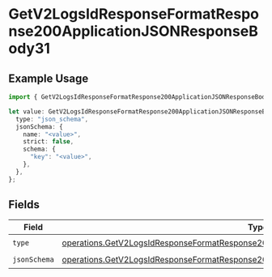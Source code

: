 # GetV2LogsIdResponseFormatResponse200ApplicationJSONResponseBody31

## Example Usage

```typescript
import { GetV2LogsIdResponseFormatResponse200ApplicationJSONResponseBody31 } from "orq-poc-typescript-multi-env-version/models/operations";

let value: GetV2LogsIdResponseFormatResponse200ApplicationJSONResponseBody31 = {
  type: "json_schema",
  jsonSchema: {
    name: "<value>",
    strict: false,
    schema: {
      "key": "<value>",
    },
  },
};
```

## Fields

| Field                                                                                                                                                                                          | Type                                                                                                                                                                                           | Required                                                                                                                                                                                       | Description                                                                                                                                                                                    |
| ---------------------------------------------------------------------------------------------------------------------------------------------------------------------------------------------- | ---------------------------------------------------------------------------------------------------------------------------------------------------------------------------------------------- | ---------------------------------------------------------------------------------------------------------------------------------------------------------------------------------------------- | ---------------------------------------------------------------------------------------------------------------------------------------------------------------------------------------------- |
| `type`                                                                                                                                                                                         | [operations.GetV2LogsIdResponseFormatResponse200ApplicationJSONResponseBody3Type](../../models/operations/getv2logsidresponseformatresponse200applicationjsonresponsebody3type.md)             | :heavy_check_mark:                                                                                                                                                                             | N/A                                                                                                                                                                                            |
| `jsonSchema`                                                                                                                                                                                   | [operations.GetV2LogsIdResponseFormatResponse200ApplicationJSONResponseBody3JSONSchema](../../models/operations/getv2logsidresponseformatresponse200applicationjsonresponsebody3jsonschema.md) | :heavy_check_mark:                                                                                                                                                                             | N/A                                                                                                                                                                                            |